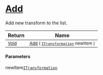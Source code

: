 # [Add](./SequentialTransformPipeline-100663510.md)

Add new transform to the list.

| Return | Name | 
| --- | --- | 
| <sub>[Void](https://docs.microsoft.com/en-us/dotnet/api/System.Void)</sub>| <sub>[Add](./SequentialTransformPipeline-100663510.md) ( [`ITransformation`](./../../ITransformation.md) newItem )</sub>| <br>


#### Parameters
 newItem[`ITransformation`](./../../ITransformation.md)